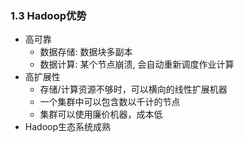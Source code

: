 ### 1.3 Hadoop优势

- 高可靠
  - 数据存储: 数据块多副本
  - 数据计算: 某个节点崩溃, 会自动重新调度作业计算
- 高扩展性
  - 存储/计算资源不够时，可以横向的线性扩展机器
  - 一个集群中可以包含数以千计的节点
  - 集群可以使用廉价机器，成本低
- Hadoop生态系统成熟

